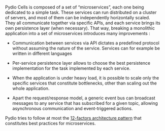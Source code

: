 

Pydio Cells is composed of a set of “microservices”, each one being dedicated to a simple task. These services can run distributed on a cluster of servers, and most of them can be independently horizontally scaled. They all communicate together via specific APIs, and each service brings its own persistence layer (when necessary). 
That way, breaking a monolithic application into a set of microservices introduces many improvements : 

* Communication between services via API dictates a predefined protocol without assuming the nature of the service. Services can for example be written in different languages

* Per-service persistence layer allows to choose the best persistence implementation for the task implemented by each service.

* When the application is under heavy load, it is possible to scale only the specific services that constitute bottlenecks, other than scaling out the whole application.

* Apart the request/response model, a generic event bus can broadcast messages to any service that has subscribed for a given topic, allowing asynchronous communication and event-triggered actions.

Pydio tries to follow at most the [12-factors architecture pattern](https://12factor.net) that constitutes best practices for microservices.


